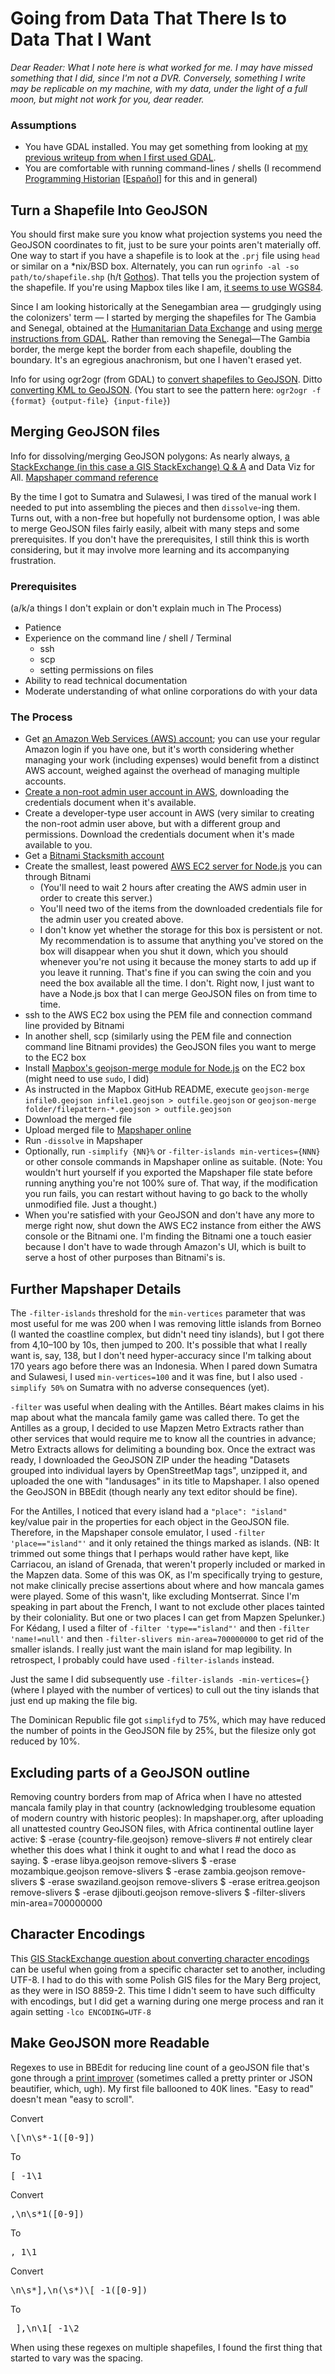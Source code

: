 # Going from Data That There Is to Data That I Want

_Dear Reader: What I note here is what worked for me. I may have missed something that I did, since I'm not a DVR. Conversely, something I write may be replicable on my machine, with my data, under the light of a full moon, but might not work for you, dear reader._

### Assumptions

* You have GDAL installed. You may get something from looking at [my previous writeup from when I first used GDAL](https://github.com/triplingual/berg-diary/blob/master/README.md).
* You are comfortable with running command-lines / shells (I recommend [Programming Historian](https://programminghistorian.org/lessons/intro-to-bash) [[Español](https://programminghistorian.org/es/lecciones/introduccion-a-bash)] for this and in general)

## Turn a Shapefile Into GeoJSON

You should first make sure you know what projection systems you need the GeoJSON coordinates to fit, just to be sure your points aren't materially off. One way to start if you have a shapefile is to look at the `.prj` file using `head` or similar on a *nix/BSD box. Alternately, you can run `ogrinfo -al -so path/to/shapefile.shp` (h/t [Gothos](http://gothos.info/2009/04/transform-projections-with-gdal-ogr/)). That tells you the projection system of the shapefile. If you're using Mapbox tiles like I am, [it seems to use WGS84](http://openstreetmapdata.com/info/projections).

Since I am looking historically at the Senegambian area — grudgingly using the colonizers' term — I started by merging the shapefiles for The Gambia and Senegal, obtained at the [Humanitarian Data Exchange](https://data.humdata.org/dataset/senegal-administrative-boundaries) and using [merge instructions from GDAL](http://www.gdal.org/drv_shapefile.html). Rather than removing the Senegal—The Gambia border, the merge kept the border from each shapefile,  doubling the boundary. It's an egregious anachronism, but one I haven't erased yet.

Info for using ogr2ogr (from GDAL) to [convert shapefiles to GeoJSON](http://vallandingham.me/shapefile_to_geojson.html). Ditto [converting KML to GeoJSON](https://gis.stackexchange.com/questions/92885/ogr2ogr-converting-kml-to-geojson). (You start to see the pattern here: `ogr2ogr -f {format} {output-file} {input-file}`)

## Merging GeoJSON files

Info for dissolving/merging GeoJSON polygons: As nearly always, [a StackExchange (in this case a GIS StackExchange) Q & A](https://gis.stackexchange.com/questions/118223/merge-geojson-polygons-with-wgs84-coordinate) and Data Viz for All. [Mapshaper command reference](https://github.com/mbloch/mapshaper/wiki/Command-Reference#-dissolve)

By the time I got to Sumatra and Sulawesi, I was tired of the manual work I needed to put into assembling the pieces and then `dissolve`-ing them. Turns out, with a non-free but hopefully not burdensome option, I was able to merge GeoJSON files fairly easily, albeit with many steps and some prerequisites. If you don't have the prerequisites, I still think this is worth considering, but it may involve more learning and its accompanying frustration.

### Prerequisites

(a/k/a things I don't explain or don't explain much in The Process)

* Patience
* Experience on the command line / shell / Terminal
	* ssh
	* scp
	* setting permissions on files
* Ability to read technical documentation
* Moderate understanding of what online corporations do with your data


### The Process

* Get [an Amazon Web Services (AWS) account](https://portal.aws.amazon.com/gp/aws/developer/registration/index.html); you can use your regular Amazon login if you have one, but it's worth considering whether managing your work (including expenses) would benefit from a distinct AWS account, weighed against the overhead of managing multiple accounts.
* [Create a non-root admin user account in AWS](http://docs.aws.amazon.com/IAM/latest/UserGuide/getting-started_create-admin-group.html), downloading the credentials document when it's available.
* Create a developer-type user account in AWS (very similar to creating the non-root admin user above, but with a different group and permissions. Download the credentials document when it's made available to you.
* Get a [Bitnami Stacksmith account](https://bitnami.com/account/sign_up)
* Create the smallest, least powered [AWS EC2 server for Node.js](https://aws.bitnami.com/launch/nodejs) you can through Bitnami
	* (You'll need to wait 2 hours after creating the AWS admin user in order to create this server.)
	* You'll need two of the items from the downloaded credentials file for the admin user you created above.
	* I don't know yet whether the storage for this box is persistent or not. My recommendation is to assume that anything you've stored on the box will disappear when you shut it down, which you should whenever you're not using it because the money starts to add up if you leave it running. That's fine if you can swing the coin and you need the box available all the time. I don't. Right now, I just want to have a Node.js box that I can merge GeoJSON files on from time to time.
* ssh to the AWS EC2 box using the PEM file and connection command line provided by Bitnami
* In another shell, scp (similarly using the PEM file and connection command line Bitnami provides) the GeoJSON files you want to merge to the EC2 box
* Install [Mapbox's geojson-merge module for Node.js](https://github.com/mapbox/geojson-merge) on the EC2 box (might need to use `sudo`, I did)
* As instructed in the Mapbox GitHub README, execute `geojson-merge infile0.geojson infile1.geojson > outfile.geojson` or `geojson-merge folder/filepattern-*.geojson > outfile.geojson`
* Download the merged file
* Upload merged file to [Mapshaper online](http://mapshaper.org)
* Run `-dissolve` in Mapshaper
* Optionally, run `-simplify {NN}%` or `-filter-islands min-vertices={NNN}` or other console commands in Mapshaper online as suitable. (Note: You wouldn't hurt yourself if you exported the Mapshaper file state before running anything you're not 100% sure of. That way, if the modification you run fails, you can restart without having to go back to the wholly unmodified file. Just a thought.)
* When you're satisfied with your GeoJSON and don't have any more to merge right now, shut down the AWS EC2 instance from either the AWS console or the Bitnami one. I'm finding the Bitnami one a touch easier because I don't have to wade through Amazon's UI, which is built to serve a host of other purposes than Bitnami's is.

## Further Mapshaper Details

The `-filter-islands` threshold for the `min-vertices` parameter that was most useful for me was 200 when I was removing little islands from Borneo (I wanted the coastline complex, but didn't need tiny islands), but I got there from 4,10–100 by 10s, then jumped to 200. It's possible that what I really want is, say, 138, but I don't need hyper-accuracy since I'm talking about 170 years ago before there was an Indonesia. When I pared down Sumatra and Sulawesi, I used `min-vertices=100` and it was fine, but I also used `-simplify 50%` on Sumatra with no adverse consequences (yet).

`-filter` was useful when dealing with the Antilles. Béart makes claims in his map about what the mancala family game was called there. To get the Antilles as a group, I decided to use Mapzen Metro Extracts rather than other services that would require me to know all the countries in advance; Metro Extracts allows for delimiting a bounding box. Once the extract was ready, I downloaded the GeoJSON ZIP under the heading "Datasets grouped into individual layers by OpenStreetMap tags", unzipped it, and uploaded the one with "landusages" in its title to Mapshaper. I also opened the GeoJSON in BBEdit (though nearly any text editor should be fine).

For the Antilles, I noticed that every island had a `"place": "island"` key/value pair in the properties for each object in the GeoJSON file. Therefore, in the Mapshaper console emulator, I used `-filter 'place=="island"'` and it only retained the things marked as islands. (NB: It trimmed out some things that I perhaps would rather have kept, like Carriacou, an island of Grenada, that weren't properly included or marked in the Mapzen data. Some of this was OK, as I'm specifically trying to gesture, not make clinically precise assertions about where and how mancala games were played. Some of this wasn't, like excluding Montserrat. Since I'm speaking in part about the French, I want to not exclude other places tainted by their coloniality. But one or two places I can get from Mapzen Spelunker.) For Kédang, I used a filter of `-filter 'type=="island"'` and then `-filter 'name!=null'` and then `-filter-slivers min-area=700000000` to get rid of the smaller islands. I really just want the main island for map legibility. In retrospect, I probably could have used `-filter-islands` instead.

Just the same I did subsequently use `-filter-islands -min-vertices={}` (where I played with the number of vertices) to cull out the tiny islands that just end up making the file big.

The Dominican Republic file got `simplify`d to 75%, which may have reduced the number of points in the GeoJSON file by 25%, but the filesize only got reduced by 10%.

## Excluding parts of a GeoJSON outline

Removing country borders from map of Africa when I have no attested mancala family play in that country (acknowledging troublesome equation of modern country with historic peoples):
In mapshaper.org, after uploading all unattested country GeoJSON files, with Africa continental outline layer active:
$ -erase {country-file.geojson} remove-slivers # not entirely clear whether this does what I think it ought to and what I read the doco as saying.
$ -erase libya.geojson remove-slivers
$ -erase mozambique.geojson remove-slivers
$ -erase zambia.geojson remove-slivers
$ -erase swaziland.geojson remove-slivers
$ -erase eritrea.geojson remove-slivers
$ -erase djibouti.geojson remove-slivers
$ -filter-slivers min-area=700000000

## Character Encodings

This [GIS StackExchange question about converting character encodings](https://gis.stackexchange.com/questions/15912/how-to-encode-shapefiles-from-latin1-to-utf-8) can be useful when going from a specific character set to another, including UTF-8. I had to do this with some Polish GIS files for the Mary Berg project, as they were in ISO 8859-2. This time I didn't seem to have such difficulty with encodings, but I did get a warning during one merge process and ran it again setting `-lco ENCODING=UTF-8`

## Make GeoJSON more Readable

Regexes to use in BBEdit for reducing line count of a geoJSON file that's gone through a [print improver](http://jsonprettyprint.com/) (sometimes called a pretty printer or JSON beautifier, which, ugh). My first file ballooned to 40K lines. "Easy to read" doesn't mean "easy to scroll".

Convert
<pre>\[\n\s*-1([0-9])</pre>
To
<pre>[ -1\1</pre>

Convert
<pre>,\n\s*1([0-9])</pre>
To
<pre>, 1\1</pre>

Convert
<pre>\n\s*],\n(\s*)\[ -1([0-9])</pre>
To
<pre> ],\n\1[ -1\2</pre>

When using these regexes on multiple shapefiles, I found the first thing that started to vary was the spacing.